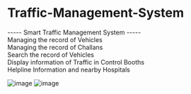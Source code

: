 # Traffic-Management-System
----- Smart Traffic Management System -----   
Managing the record of Vehicles   
Managing the record of Challans   
Search the record of Vehicles   
Display information of Traffic in Control Booths   
Helpline Information and nearby Hospitals   

![image](https://github.com/kushagra-a-singh/Traffic-Management-System/assets/105034224/85ee7295-0285-4b9a-8565-db44256c2583)
![image](https://github.com/kushagra-a-singh/Traffic-Management-System/assets/105034224/ad62213f-8cb0-43e8-b739-40b81d0c3856)
